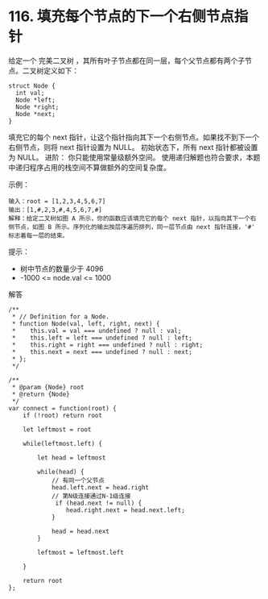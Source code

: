 ﻿# 116. 填充每个节点的下一个右侧节点指针
给定一个 完美二叉树 ，其所有叶子节点都在同一层，每个父节点都有两个子节点。二叉树定义如下：

    struct Node {
      int val;
      Node *left;
      Node *right;
      Node *next;
    }

填充它的每个 next 指针，让这个指针指向其下一个右侧节点。如果找不到下一个右侧节点，则将 next 指针设置为 NULL。
初始状态下，所有 next 指针都被设置为 NULL。
进阶：
你只能使用常量级额外空间。
使用递归解题也符合要求，本题中递归程序占用的栈空间不算做额外的空间复杂度。

示例：

    输入：root = [1,2,3,4,5,6,7]
    输出：[1,#,2,3,#,4,5,6,7,#]
    解释：给定二叉树如图 A 所示，你的函数应该填充它的每个 next 指针，以指向其下一个右侧节点，如图 B 所示。序列化的输出按层序遍历排列，同一层节点由 next 指针连接，'#' 标志着每一层的结束。

提示：

 - 树中节点的数量少于 4096
 - -1000 <= node.val <= 1000
 
解答

    /**
     * // Definition for a Node.
     * function Node(val, left, right, next) {
     *    this.val = val === undefined ? null : val;
     *    this.left = left === undefined ? null : left;
     *    this.right = right === undefined ? null : right;
     *    this.next = next === undefined ? null : next;
     * };
     */
    
    /**
     * @param {Node} root
     * @return {Node}
     */
    var connect = function(root) {
        if (!root) return root
    
        let leftmost = root
    
        while(leftmost.left) {
    
            let head = leftmost
    
            while(head) {
                // 有同一个父节点 
                head.left.next = head.right
                // 第N级连接通过N-1级连接
                 if (head.next != null) {
                    head.right.next = head.next.left;
                }
    
                head = head.next
            }
    
            leftmost = leftmost.left
    
        }
    
        return root
    };